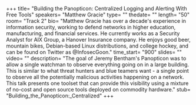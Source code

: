 +++
title= "Building the Panopticon: Centralized Logging and Alerting With Free Tools"
speakers= "Matthew Gracie"
type= ""
thedate= ""
length= "50"
room= "Track 2"
bio= "Matthew Gracie has over a decade&#x27;s experience in information security, working to defend networks in higher education, manufacturing, and financial services. He currently works as a Security Analyst for AIX Group, a Hanover Insurance company. He enjoys good beer, mountain bikes, Debian-based Linux distributions, and college hockey, and can be found on Twitter as @InfosecGoon."
time_start= "900"
slides= ""
video= ""
description= "The goal of Jeremy Bentham&#x27;s Panopticon was to allow a single watchman to observe everything going on in a large building. This is similar to what threat hunters and blue teamers want - a single point to observe all the potentially malicious activities happening on a network. This talk presents one toolset that can provide this visibility using a mixture of no-cost and open source tools deployed on commodity hardware."
stub= "Building_the_Panopticon:_Centralized"
+++